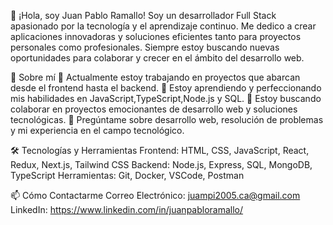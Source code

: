 👋 ¡Hola, soy Juan Pablo Ramallo!
Soy un desarrollador Full Stack apasionado por la tecnología y el aprendizaje continuo. Me dedico a crear aplicaciones innovadoras y soluciones eficientes tanto para proyectos personales como profesionales. Siempre estoy buscando nuevas oportunidades para colaborar y crecer en el ámbito del desarrollo web.

🚀 Sobre mí
🔭 Actualmente estoy trabajando en proyectos que abarcan desde el frontend hasta el backend.
🌱 Estoy aprendiendo y perfeccionando mis habilidades en JavaScript,TypeScript,Node.js y SQL.
👯 Estoy buscando colaborar en proyectos emocionantes de desarrollo web y soluciones tecnológicas.
💬 Pregúntame sobre desarrollo web, resolución de problemas y mi experiencia en el campo tecnológico.

🛠️ Tecnologías y Herramientas
Frontend: HTML, CSS, JavaScript, React, Redux, Next.js, Tailwind CSS
Backend: Node.js, Express, SQL, MongoDB, TypeScript
Herramientas: Git, Docker, VSCode, Postman

📫 Cómo Contactarme
Correo Electrónico: juampi2005.ca@gmail.com
LinkedIn: https://www.linkedin.com/in/juanpabloramallo/
